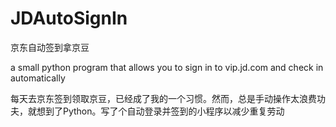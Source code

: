 # JDAutoSignIn

京东自动签到拿京豆

a small python program that allows you to sign in to vip.jd.com  and check in automatically

每天去京东签到领取京豆，已经成了我的一个习惯。然而，总是手动操作太浪费功夫，就想到了Python。写了个自动登录并签到的小程序以减少重复劳动
